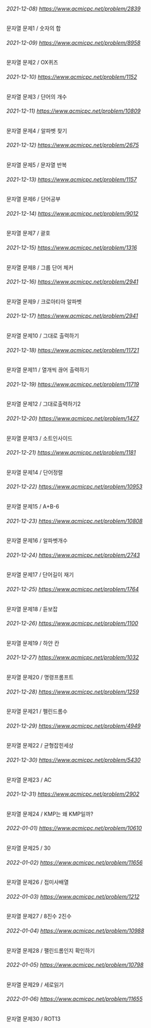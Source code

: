 ###### 2021-12-08) https://www.acmicpc.net/problem/2839
문자열 문제1 / 숫자의 합

###### 2021-12-09) https://www.acmicpc.net/problem/8958
문자열 문제2 / OX퀴즈

###### 2021-12-10) https://www.acmicpc.net/problem/1152
문자열 문제3 / 단어의 개수

###### 2021-12-11) https://www.acmicpc.net/problem/10809
문자열 문제4 / 알파벳 찾기

###### 2021-12-12) https://www.acmicpc.net/problem/2675
문자열 문제5 / 문자열 반복

###### 2021-12-13) https://www.acmicpc.net/problem/1157
문자열 문제6 / 단어공부

###### 2021-12-14) https://www.acmicpc.net/problem/9012
문자열 문제7 / 괄호

###### 2021-12-15) https://www.acmicpc.net/problem/1316
문자열 문제8 / 그룹 단어 체커

###### 2021-12-16) https://www.acmicpc.net/problem/2941
문자열 문제9 / 크로아티아 알파벳

###### 2021-12-17) https://www.acmicpc.net/problem/2941
문자열 문제10 / 그대로 출력하기

###### 2021-12-18) https://www.acmicpc.net/problem/11721
문자열 문제11 / 열개씩 끊어 출력하기

###### 2021-12-19) https://www.acmicpc.net/problem/11719
문자열 문제12 / 그대로출력하기2

###### 2021-12-20) https://www.acmicpc.net/problem/1427
문자열 문제13 / 소트인사이드

###### 2021-12-21) https://www.acmicpc.net/problem/1181
문자열 문제14 / 단어정렬

###### 2021-12-22) https://www.acmicpc.net/problem/10953
문자열 문제15 / A+B-6

###### 2021-12-23) https://www.acmicpc.net/problem/10808
문자열 문제16 / 알파벳개수

###### 2021-12-24) https://www.acmicpc.net/problem/2743
문자열 문제17 / 단어길이 재기

###### 2021-12-25) https://www.acmicpc.net/problem/1764
문자열 문제18 / 듣보잡

###### 2021-12-26) https://www.acmicpc.net/problem/1100
문자열 문제19 / 하얀 칸

###### 2021-12-27) https://www.acmicpc.net/problem/1032
문자열 문제20 / 명령프롬프트

###### 2021-12-28) https://www.acmicpc.net/problem/1259
문자열 문제21 / 펠린드롬수

###### 2021-12-29) https://www.acmicpc.net/problem/4949
문자열 문제22 / 균형잡힌세상

###### 2021-12-30) https://www.acmicpc.net/problem/5430
문자열 문제23 / AC

###### 2021-12-31) https://www.acmicpc.net/problem/2902
문자열 문제24 / KMP는 왜 KMP일까?

###### 2022-01-01) https://www.acmicpc.net/problem/10610
문자열 문제25 / 30

###### 2022-01-02) https://www.acmicpc.net/problem/11656
문자열 문제26 / 접미사배열

###### 2022-01-03) https://www.acmicpc.net/problem/1212
문자열 문제27 / 8진수 2진수

###### 2022-01-04) https://www.acmicpc.net/problem/10988
문자열 문제28 / 팰린드롬인지 확인하기

###### 2022-01-05) https://www.acmicpc.net/problem/10798
문자열 문제29 / 세로읽기

###### 2022-01-06) https://www.acmicpc.net/problem/11655
문자열 문제30 / ROT13

